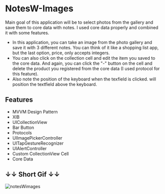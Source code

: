 # NotesW-Images
Main goal of this application will be to select photos from the gallery and save them to core data with notes.
I used core data properly and combined it with some features.


* In this application, you can take an image from the photo gallery and save it with 3 different notes. You can think of it like a shopping list app, but the last option, price, only accepts integers.
* You can also click on the collection cell and edit the item you saved to the core data. And again, you can click the "-" button on the cell and delete the product you registered from the core data (I used protocol for this feature).
* Also note the position of the keyboard when the texfield is clicked. will position the textfield above the keyboard.


## Features
* MVVM Design Pattern
* XIB
* UICollectionView
* Bar Button
* Protocols
* UIImagePickerController
* UITapGestureRecognizer
* UIAlertController
* Custom CollectionView Cell
* Core Data

## ↓↓ Short Gif ↓↓
![notesWimages](https://user-images.githubusercontent.com/116464498/222973436-5adbf152-30c9-4f4e-b71d-d5bee996e721.gif)
